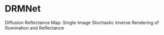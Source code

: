 # DRMNet
Diffusion Reflectance Map: Single-Image Stochastic Inverse Rendering of Illumination and Reflectance
